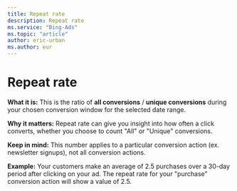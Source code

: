 ```yaml
---
title: Repeat rate
description: Repeat rate
ms.service: "Bing-Ads"
ms.topic: "article"
author: eric-urban
ms.author: eur
---
```


# Repeat rate

**What it is:**   This is the ratio of **all conversions** / **unique conversions** during your chosen conversion window for the selected date range.

**Why it matters:**     Repeat rate can give you insight into how often a click converts, whether you choose to count "All" or "Unique" conversions.

**Keep in mind:**     This number applies to a particular conversion action (ex. newsletter signups), not all conversion actions.

**Example:**     Your customers make an average of 2.5 purchases over a 30-day period after clicking on your ad. The repeat rate for your "purchase" conversion action will show a value of 2.5.


